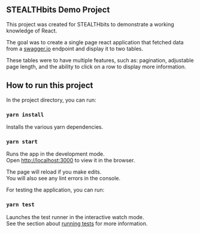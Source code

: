 ## STEALTHbits Demo Project

This project was created for STEALTHbits to demonstrate a working knowledge of React.<br>

The goal was to create a single page react application that fetched data from a [swagger.io](https://swagger.io/) endpoint and display it to two tables.<br>

These tables were to have multiple features, such as: pagination, adjustable page length, and the ability to click on a row to display more information.<br>

## How to run this project

In the project directory, you can run:

### `yarn install`
Installs the various yarn dependencies.

### `yarn start`

Runs the app in the development mode.<br>
Open [http://localhost:3000](http://localhost:3000) to view it in the browser.

The page will reload if you make edits.<br>
You will also see any lint errors in the console.

For testing the application, you can run:

### `yarn test`

Launches the test runner in the interactive watch mode.<br>
See the section about [running tests](https://facebook.github.io/create-react-app/docs/running-tests) for more information.
